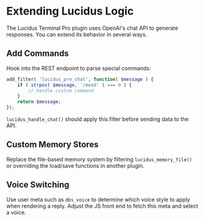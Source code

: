 # Extending Lucidus Logic

The Lucidus Terminal Pro plugin uses OpenAI's chat API to generate responses. You can extend its behavior in several ways.

## Add Commands
Hook into the REST endpoint to parse special commands:

```php
add_filter( 'lucidus_pre_chat', function( $message ) {
    if ( strpos( $message, '/mood' ) === 0 ) {
        // handle custom command
    }
    return $message;
});
```

`lucidus_handle_chat()` should apply this filter before sending data to the API.

## Custom Memory Stores
Replace the file-based memory system by filtering `lucidus_memory_file()` or overriding the load/save functions in another plugin.

## Voice Switching
Use user meta such as `dbs_voice` to determine which voice style to apply when rendering a reply. Adjust the JS front end to fetch this meta and select a voice.
